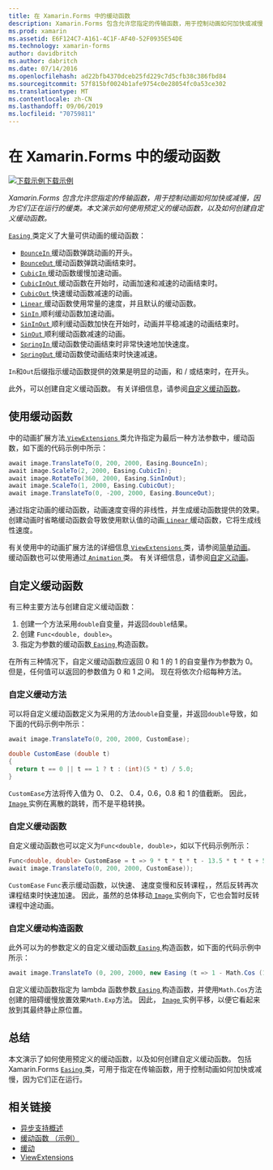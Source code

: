 ```yaml
---
title: 在 Xamarin.Forms 中的缓动函数
description: Xamarin.Forms 包含允许您指定的传输函数，用于控制动画如何加快或减慢，因为它们正在运行的缓类。 本文演示如何使用预定义的缓动函数，以及如何创建自定义缓动函数。
ms.prod: xamarin
ms.assetid: E6F124C7-A161-4C1F-AF40-52F0935E54DE
ms.technology: xamarin-forms
author: davidbritch
ms.author: dabritch
ms.date: 07/14/2016
ms.openlocfilehash: ad22bfb4370dceb25fd229c7d5cfb38c386fbd84
ms.sourcegitcommit: 57f815bf0024b1afe9754c0e28054fc0a53ce302
ms.translationtype: MT
ms.contentlocale: zh-CN
ms.lasthandoff: 09/06/2019
ms.locfileid: "70759811"
---
```

# <a name="easing-functions-in-xamarinforms"></a>在 Xamarin.Forms 中的缓动函数

[![下载示例](~/media/shared/download.png)下载示例](https://docs.microsoft.com/samples/xamarin/xamarin-forms-samples/userinterface-animation-easing)

_Xamarin.Forms 包含允许您指定的传输函数，用于控制动画如何加快或减慢，因为它们正在运行的缓类。本文演示如何使用预定义的缓动函数，以及如何创建自定义缓动函数。_

[ `Easing` ](xref:Xamarin.Forms.Easing)类定义了大量可供动画的缓动函数：

- [ `BounceIn` ](xref:Xamarin.Forms.Easing.BounceIn)缓动函数弹跳动画的开头。
- [ `BounceOut` ](xref:Xamarin.Forms.Easing.BounceOut)缓动函数弹跳动画结束时。
- [ `CubicIn` ](xref:Xamarin.Forms.Easing.CubicIn)缓动函数缓慢加速动画。
- [ `CubicInOut` ](xref:Xamarin.Forms.Easing.CubicInOut)缓动函数在开始时，动画加速和减速的动画结束时。
- [ `CubicOut` ](xref:Xamarin.Forms.Easing.CubicOut)快速缓动函数减速的动画。
- [ `Linear` ](xref:Xamarin.Forms.Easing.Linear)缓动函数使用常量的速度，并且默认的缓动函数。
- [ `SinIn` ](xref:Xamarin.Forms.Easing.SinIn)顺利缓动函数加速动画。
- [ `SinInOut` ](xref:Xamarin.Forms.Easing.SinInOut)顺利缓动函数加快在开始时，动画并平稳减速的动画结束时。
- [ `SinOut` ](xref:Xamarin.Forms.Easing.SinOut)顺利缓动函数减速的动画。
- [ `SpringIn` ](xref:Xamarin.Forms.Easing.SpringIn)缓动函数使动画结束时非常快速地加快速度。
- [ `SpringOut` ](xref:Xamarin.Forms.Easing.SpringOut)缓动函数使动画结束时快速减速。

`In`和`Out`后缀指示缓动函数提供的效果是明显的动画，和 / 或结束时，在开头。

此外，可以创建自定义缓动函数。 有关详细信息，请参阅[自定义缓动函数](#customeasing)。

## <a name="consuming-an-easing-function"></a>使用缓动函数

中的动画扩展方法[ `ViewExtensions` ](xref:Xamarin.Forms.ViewExtensions)类允许指定为最后一种方法参数中，缓动函数，如下面的代码示例中所示：

```csharp
await image.TranslateTo(0, 200, 2000, Easing.BounceIn);
await image.ScaleTo(2, 2000, Easing.CubicIn);
await image.RotateTo(360, 2000, Easing.SinInOut);
await image.ScaleTo(1, 2000, Easing.CubicOut);
await image.TranslateTo(0, -200, 2000, Easing.BounceOut);
```

通过指定动画的缓动函数，动画速度变得的非线性，并生成缓动函数提供的效果。 创建动画时省略缓动函数会导致使用默认值的动画[ `Linear` ](xref:Xamarin.Forms.Easing.Linear)缓动函数，它将生成线性速度。

有关使用中的动画扩展方法的详细信息[ `ViewExtensions` ](xref:Xamarin.Forms.ViewExtensions)类，请参阅[简单动画](~/xamarin-forms/user-interface/animation/simple.md)。 缓动函数也可以使用通过[ `Animation` ](xref:Xamarin.Forms.Animation)类。 有关详细信息，请参阅[自定义动画](~/xamarin-forms/user-interface/animation/custom.md)。

<a name="customeasing" />

## <a name="custom-easing-functions"></a>自定义缓动函数

有三种主要方法与创建自定义缓动函数：

1. 创建一个方法采用`double`自变量，并返回`double`结果。
1. 创建 `Func<double, double>`。
1. 指定为参数的缓动函数[ `Easing` ](xref:Xamarin.Forms.Easing)构造函数。

在所有三种情况下，自定义缓动函数应返回 0 和 1 的 1 的自变量作为参数为 0。 但是，任何值可以返回的参数值为 0 和 1 之间。 现在将依次介绍每种方法。

### <a name="custom-easing-method"></a>自定义缓动方法

可以将自定义缓动函数定义为采用的方法`double`自变量，并返回`double`导致，如下面的代码示例中所示：

```csharp
await image.TranslateTo(0, 200, 2000, CustomEase);

double CustomEase (double t)
{
  return t == 0 || t == 1 ? t : (int)(5 * t) / 5.0;
}
```

`CustomEase`方法将传入值为 0、 0.2、 0.4，0.6，0.8 和 1 的值截断。 因此， [ `Image` ](xref:Xamarin.Forms.Image)实例在离散的跳转，而不是平稳转换。

### <a name="custom-easing-func"></a>自定义缓动函数

自定义缓动函数也可以定义为`Func<double, double>`，如以下代码示例所示：

```csharp
Func<double, double> CustomEase = t => 9 * t * t * t - 13.5 * t * t + 5.5 * t;
await image.TranslateTo(0, 200, 2000, CustomEase));
```

`CustomEase` `Func`表示缓动函数，以快速、 速度变慢和反转课程，，然后反转再次课程结束时快速加速。 因此，虽然的总体移动[ `Image` ](xref:Xamarin.Forms.Image)实例向下，它也会暂时反转课程中途动画。

### <a name="custom-easing-constructor"></a>自定义缓动构造函数

此外可以为的参数定义的自定义缓动函数[ `Easing` ](xref:Xamarin.Forms.Easing)构造函数，如下面的代码示例中所示：

```csharp
await image.TranslateTo (0, 200, 2000, new Easing (t => 1 - Math.Cos (10 * Math.PI * t) * Math.Exp (-5 * t)));
```

自定义缓动函数指定为 lambda 函数参数[ `Easing` ](xref:Xamarin.Forms.Easing)构造函数，并使用`Math.Cos`方法创建的阻碍缓慢放置效果`Math.Exp`方法。 因此， [ `Image` ](xref:Xamarin.Forms.Image)实例平移，以便它看起来放到其最终静止原位置。

## <a name="summary"></a>总结

本文演示了如何使用预定义的缓动函数，以及如何创建自定义缓动函数。 包括 Xamarin.Forms [ `Easing` ](xref:Xamarin.Forms.Easing)类，可用于指定在传输函数，用于控制动画如何加快或减慢，因为它们正在运行。

## <a name="related-links"></a>相关链接

- [异步支持概述](~/cross-platform/platform/async.md)
- [缓动函数 （示例）](https://docs.microsoft.com/samples/xamarin/xamarin-forms-samples/userinterface-animation-easing)
- [缓动](xref:Xamarin.Forms.Easing)
- [ViewExtensions](xref:Xamarin.Forms.ViewExtensions)
